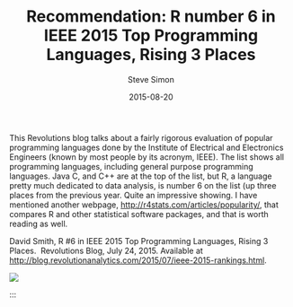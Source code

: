 ﻿---
title: "Recommendation: R number 6 in IEEE 2015 Top Programming Languages, Rising 3 Places"
author: "Steve Simon"
source: "http://blog.pmean.com/r-is-sixth/"
date: "2015-08-20"
category: Recommendation
tags: R software
output: html_document
---

This Revolutions blog talks about a fairly rigorous evaluation of
popular programming languages done by the Institute of Electrical and
Electronics Engineers (known by most people by its acronym, IEEE). The
list shows all programming languages, including general purpose
programming languages. Java C, and C++ are at the top of the list, but
R, a language pretty much dedicated to data analysis, is number 6 on the
list (up three places from the previous year. Quite an impressive
showing. I have mentioned another webpage,
<http://r4stats.com/articles/popularity/>, that compares R and other
statistical software packages, and that is worth reading as
well.

<!---More--->

David Smith, R \#6 in IEEE 2015 Top Programming Languages, Rising 3
Places.  Revolutions Blog, July 24, 2015. Available at
<http://blog.revolutionanalytics.com/2015/07/ieee-2015-rankings.html>.

![](../../../images/r-is-sixth01.png)


:::

